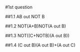 #1st question

##1.1
AB out NOT B

##1.2
NOT(A+B)NOT(A out B)

##1.3
NOT((C+NOTB)(A out B))

##1.4
(C out B)(A out B)+(A out C)

